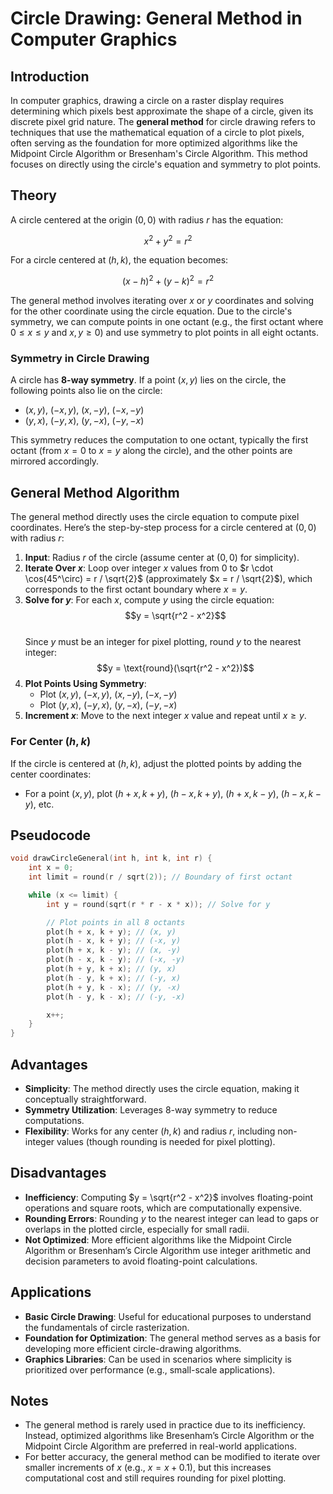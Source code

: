 # Circle Drawing: General Method in Computer Graphics

## Introduction

In computer graphics, drawing a circle on a raster display requires determining which pixels best approximate the shape of a circle, given its discrete pixel grid nature. The **general method** for circle drawing refers to techniques that use the mathematical equation of a circle to plot pixels, often serving as the foundation for more optimized algorithms like the Midpoint Circle Algorithm or Bresenham's Circle Algorithm. This method focuses on directly using the circle's equation and symmetry to plot points.

## Theory

A circle centered at the origin $(0, 0)$ with radius $r$ has the equation:

$$x^2 + y^2 = r^2$$

For a circle centered at $(h, k)$, the equation becomes:

$$(x - h)^2 + (y - k)^2 = r^2$$

The general method involves iterating over $x$ or $y$ coordinates and solving for the other coordinate using the circle equation. Due to the circle's symmetry, we can compute points in one octant (e.g., the first octant where $0 \leq x \leq y$ and $x, y \geq 0$) and use symmetry to plot points in all eight octants.

### Symmetry in Circle Drawing

A circle has **8-way symmetry**. If a point $(x, y)$ lies on the circle, the following points also lie on the circle:

- $(x, y)$, $(-x, y)$, $(x, -y)$, $(-x, -y)$
- $(y, x)$, $(-y, x)$, $(y, -x)$, $(-y, -x)$

This symmetry reduces the computation to one octant, typically the first octant (from $x = 0$ to $x = y$ along the circle), and the other points are mirrored accordingly.

## General Method Algorithm

The general method directly uses the circle equation to compute pixel coordinates. Here’s the step-by-step process for a circle centered at $(0, 0)$ with radius $r$:

1. **Input**: Radius $r$ of the circle (assume center at $(0, 0)$ for simplicity).
2. **Iterate Over $x$**: Loop over integer $x$ values from $0$ to $r \cdot \cos(45^\circ) = r / \sqrt{2}$ (approximately $x = r / \sqrt{2}$), which corresponds to the first octant boundary where $x = y$.
3. **Solve for $y$**: For each $x$, compute $y$ using the circle equation:  
    $$y = \sqrt{r^2 - x^2}$$  
    Since $y$ must be an integer for pixel plotting, round $y$ to the nearest integer:  
    $$y = \text{round}(\sqrt{r^2 - x^2})$$
4. **Plot Points Using Symmetry**:
    - Plot $(x, y)$, $(-x, y)$, $(x, -y)$, $(-x, -y)$
    - Plot $(y, x)$, $(-y, x)$, $(y, -x)$, $(-y, -x)$
5. **Increment $x$**: Move to the next integer $x$ value and repeat until $x \geq y$.

### For Center $(h, k)$

If the circle is centered at $(h, k)$, adjust the plotted points by adding the center coordinates:

- For a point $(x, y)$, plot $(h+x, k+y)$, $(h-x, k+y)$, $(h+x, k-y)$, $(h-x, k-y)$, etc.

## Pseudocode

```c
void drawCircleGeneral(int h, int k, int r) {
    int x = 0;
    int limit = round(r / sqrt(2)); // Boundary of first octant

    while (x <= limit) {
        int y = round(sqrt(r * r - x * x)); // Solve for y

        // Plot points in all 8 octants
        plot(h + x, k + y); // (x, y)
        plot(h - x, k + y); // (-x, y)
        plot(h + x, k - y); // (x, -y)
        plot(h - x, k - y); // (-x, -y)
        plot(h + y, k + x); // (y, x)
        plot(h - y, k + x); // (-y, x)
        plot(h + y, k - x); // (y, -x)
        plot(h - y, k - x); // (-y, -x)

        x++;
    }
}
```

## Advantages

- **Simplicity**: The method directly uses the circle equation, making it conceptually straightforward.
- **Symmetry Utilization**: Leverages 8-way symmetry to reduce computations.
- **Flexibility**: Works for any center $(h, k)$ and radius $r$, including non-integer values (though rounding is needed for pixel plotting).

## Disadvantages

- **Inefficiency**: Computing $y = \sqrt{r^2 - x^2}$ involves floating-point operations and square roots, which are computationally expensive.
- **Rounding Errors**: Rounding $y$ to the nearest integer can lead to gaps or overlaps in the plotted circle, especially for small radii.
- **Not Optimized**: More efficient algorithms like the Midpoint Circle Algorithm or Bresenham’s Circle Algorithm use integer arithmetic and decision parameters to avoid floating-point calculations.

## Applications

- **Basic Circle Drawing**: Useful for educational purposes to understand the fundamentals of circle rasterization.
- **Foundation for Optimization**: The general method serves as a basis for developing more efficient circle-drawing algorithms.
- **Graphics Libraries**: Can be used in scenarios where simplicity is prioritized over performance (e.g., small-scale applications).

## Notes

- The general method is rarely used in practice due to its inefficiency. Instead, optimized algorithms like Bresenham’s Circle Algorithm or the Midpoint Circle Algorithm are preferred in real-world applications.
- For better accuracy, the general method can be modified to iterate over smaller increments of $x$ (e.g., $x = x + 0.1$), but this increases computational cost and still requires rounding for pixel plotting.